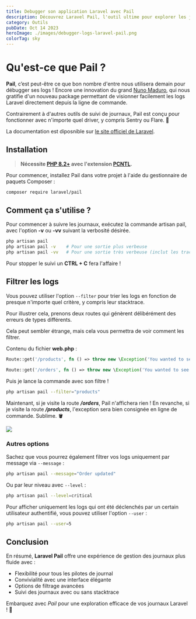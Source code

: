 ```yaml
---
title: Debugger son application Laravel avec Pail
description: Découvrez Laravel Pail, l'outil ultime pour explorer les journaux de votre application Laravel depuis la ligne de commande, avec une interface conviviale et une compatibilité totale.
category: Outils
pubDate: Oct 14 2023
heroImage: ./images/debugger-logs-laravel-pail.png
colorTag: sky
---
```


# Qu'est-ce que Pail ?

**Pail**, c’est peut-être ce que bon nombre d'entre nous utilisera demain pour débugger ses logs ! Encore une innovation du grand [Nuno Maduro](https://twitter.com/enunomaduro), qui nous gratifie d'un nouveau package permettant de visionner facilement les logs Laravel directement depuis la ligne de commande. 

Contrairement à d'autres outils de suivi de journaux, Pail est conçu pour fonctionner avec n'importe quel driver, y compris Sentry ou Flare. 🔫

La documentation est diposnible sur [le site officiel de Laravel](https://laravel.com/docs/10.x/logging#tailing-log-messages-using-pail).

## Installation

> **Nécessite [PHP 8.2+](https://php.net/releases/) avec l'extension [PCNTL](https://www.php.net/manual/en/book.pcntl.php).**

Pour commencer, installez Pail dans votre projet à l'aide du gestionnaire de paquets Composer :

```bash
composer require laravel/pail
```

## Comment ça s'utilise ?

Pour commencer à suivre les journaux, exécutez la commande artisan pail, avec l'option **-v** ou **-vv** suivant la verbosité désirée.

```bash
php artisan pail
php artisan pail -v    # Pour une sortie plus verbeuse
php artisan pail -vv   # Pour une sortie très verbeuse (inclut les traces de la pile)
```

Pour stopper le suivi un **CTRL + C** fera l'affaire !

## Filtrer les logs

Vous pouvez utiliser l'option `--filter` pour trier les logs en fonction de presque n'importe quel critère, y compris leur stacktrace. 

Pour illustrer cela, prenons deux routes qui génèrent délibérément des erreurs de types différents. 

Cela peut sembler étrange, mais cela vous permettra de voir comment les filtrer.

Contenu du fichier **web.php** :

```php
Route::get('/products', fn () => throw new \Exception('You wanted to see products? You fool!'));

Route::get('/orders', fn () => throw new \Exception('You wanted to see orders? You fool!'));
```

Puis je lance la commande avec son filtre !

```bash
php artisan pail --filter="products"
```

Maintenant, si je visite la route ***/orders***, Pail n'affichera rien ! En revanche, si je visite la route ***/products***, l'exception sera bien consignée en ligne de commande. Sublime. 🪣

<img src="/articles/pail/pail-1.png">

### Autres options

Sachez que vous pourrez également filtrer vos logs uniquement par message via `--message` :

```bash
php artisan pail --message="Order updated"
```

Ou par leur niveau avec `--level` :

```bash
php artisan pail --level=critical
```

Pour afficher uniquement les logs qui ont été déclenchés par un certain utilisateur authentifié, vous pouvez utiliser l'option `--user` :

```bash
php artisan pail --user=5
```

## Conclusion

En résumé, **Laravel Pail** offre une expérience de gestion des journaux plus fluide avec :

- Flexibilité pour tous les pilotes de journal
- Convivialité avec une interface élégante
- Options de filtrage avancées
- Suivi des journaux avec ou sans stacktrace

Embarquez avec *Pail* pour une exploration efficace de vos journaux Laravel ! 🚀